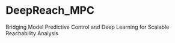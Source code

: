# DeepReach_MPC
 Bridging Model Predictive Control and Deep  Learning for Scalable Reachability Analysis

